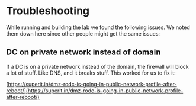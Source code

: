 # Troubleshooting

While running and building the lab we found the following issues. We noted them down here since other people might get the same issues:

## DC on private network instead of domain

If a DC is on a private network instead of the domain, the firewall will block a lot of stuff. Like DNS, and it breaks stuff. This worked for us to fix it:

[https://superit.in/dmz-rodc-is-going-in-public-network-profile-after-reboot/](https://superit.in/dmz-rodc-is-going-in-public-network-profile-after-reboot/)
